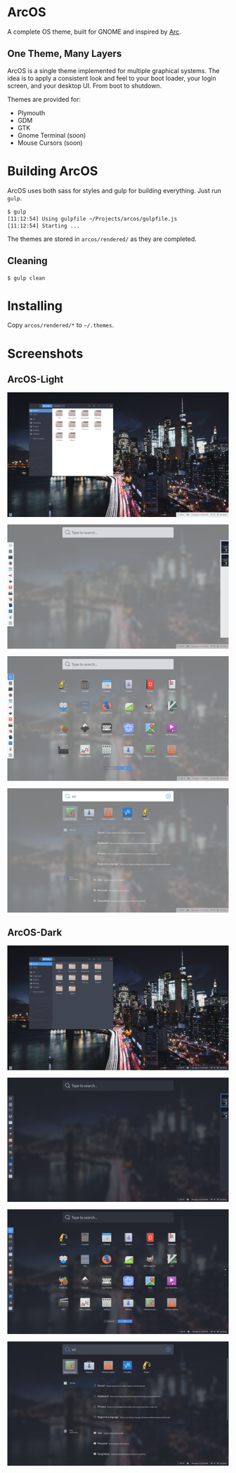 # ArcOS 

A complete OS theme, built for GNOME and inspired by [Arc](https://github.com/horst3180/Arc-theme).


## One Theme, Many Layers

ArcOS is a single theme implemented for multiple graphical systems. The idea is to apply a consistent look and feel to your boot loader, your login screen, and your desktop UI. From boot to shutdown.

Themes are provided for:

- Plymouth
- GDM
- GTK
- Gnome Terminal (soon)
- Mouse Cursors (soon)


# Building ArcOS

ArcOS uses both sass for styles and gulp for building everything. Just run `gulp`.

```
$ gulp
[11:12:54] Using gulpfile ~/Projects/arcos/gulpfile.js
[11:12:54] Starting ...
```

The themes are stored in `arcos/rendered/` as they are completed.

## Cleaning

```
$ gulp clean
```

# Installing

Copy `arcos/rendered/*` to `~/.themes`.

# Screenshots

## ArcOS-Light

![Desktop](https://github.com/jmsdnns/arcos/raw/master/screenshots/desktop-light.png)


![Overview](https://github.com/jmsdnns/arcos/raw/master/screenshots/overview-light.png)

![App List](https://github.com/jmsdnns/arcos/raw/master/screenshots/applist-light.png)

![Search](https://github.com/jmsdnns/arcos/raw/master/screenshots/search-light.png)

## ArcOS-Dark

![Desktop](https://github.com/jmsdnns/arcos/raw/master/screenshots/desktop-dark.png)


![Overview](https://github.com/jmsdnns/arcos/raw/master/screenshots/overview-dark.png)

![App List](https://github.com/jmsdnns/arcos/raw/master/screenshots/applist-dark.png)

![Search](https://github.com/jmsdnns/arcos/raw/master/screenshots/search-dark.png)
